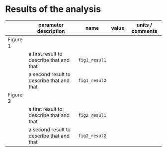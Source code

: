# Results of the analysis

|                            |   **parameter description**                                               | name                  | value      |  units / comments                 |
|----------------------------|---------------------------------------------------------------------------|-----------------------|------------|-----------------------------------|
|      Figure 1              |                                                                           |                       |            |                                   |
|                            |  a first result to describe that and that                                 | `fig1_resul1`         |            |                                   |
|                            |  a second result    to describe that and that                             | `fig1_resul2`         |            |                                   |
|      Figure 2              |                                                                           |                       |            |                                   |
|                            |  a first result    to describe that and that                              | `fig2_resul1`         |            |                                   |
|                            |  a second result    to describe that and that                             | `fig2_resul2`         |            |                                   |

